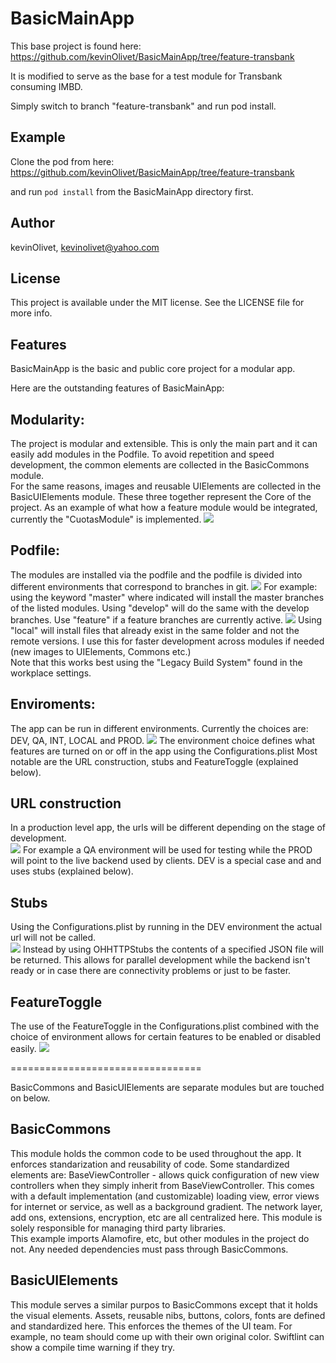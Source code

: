 # BasicMainApp

This base project is found here: https://github.com/kevinOlivet/BasicMainApp/tree/feature-transbank

It is modified to serve as the base for a test module for Transbank consuming IMBD.

Simply switch to branch "feature-transbank" and run pod install.

## Example

Clone the pod from here: https://github.com/kevinOlivet/BasicMainApp/tree/feature-transbank

and run `pod install` from the BasicMainApp directory first.

## Author

kevinOlivet, kevinolivet@yahoo.com

## License

This project is available under the MIT license. See the LICENSE file for more info.


## Features
BasicMainApp is the basic and public core project for a modular app.

Here are the outstanding features of BasicMainApp:

## Modularity:
The project is modular and extensible.  This is only the main part and it can easily add modules in the Podfile.  To avoid repetition and speed development, the common elements are collected in the BasicCommons module.  
For the same reasons, images and reusable UIElements are collected in the BasicUIElements module.
These three together represent the Core of the project.
As an example of what how a feature module would be integrated, currently the "CuotasModule" is implemented.
![](READMEimages/modularityImage.png)

## Podfile:
The modules are installed via the podfile and the podfile is divided into different environments that correspond to branches in git.
![](READMEimages/podChooser.png)
For example: using the keyword "master" where indicated will install the master branches of the listed modules.
Using "develop" will do the same with the develop branches.
Use "feature" if a feature branches are currently active.
![](READMEimages/podEnvironments.png)
Using "local" will install files that already exist in the same folder and not the remote versions. I use this for faster development across modules if needed (new images to UIElements, Commons etc.)  
Note that this works best using the "Legacy Build System" found in the workplace settings.

## Enviroments:
The app can be run in different environments.  Currently the choices are: DEV, QA, INT, LOCAL and PROD. 
![](READMEimages/runEnvironments.png)
The environment choice defines what features are turned on or off in the app using the Configurations.plist
Most notable are the URL construction, stubs and FeatureToggle (explained below).

## URL construction
In a production level app, the urls will be different depending on the stage of development.  
![](READMEimages/urlConstruction.png)
For example a QA environment will be used for testing while the PROD will point to the live backend used by clients. 
DEV is a special case and and uses stubs (explained below).

## Stubs
Using the Configurations.plist by running in the DEV environment the actual url will not be called.  
![](READMEimages/stubs.png)
Instead by using OHHTTPStubs the contents of a specified JSON file will be returned.  This allows for parallel development while the backend isn't ready or in case there are connectivity problems or just to be faster.

## FeatureToggle
The use of the FeatureToggle in the Configurations.plist combined with the choice of environment allows for certain features to be enabled or disabled easily.
![](READMEimages/featureToggle.png)

=================================

BasicCommons and BasicUIElements are separate modules but are touched on below.

## BasicCommons
This module holds the common code to be used throughout the app.  It enforces standarization and reusability of code.
Some standardized elements are:
BaseViewController - allows quick configuration of new view controllers when they simply inherit from BaseViewController.  This comes with a default implementation (and customizable) loading view, error views for internet or service,  as well as a background gradient.
The network layer, add ons, extensions, encryption, etc are all centralized here.
This module is solely responsible for managing third party libraries.  
This example imports Alamofire, etc, but other modules in the project do not.  Any needed dependencies must pass through BasicCommons.

## BasicUIElements
This module serves a similar purpos to BasicCommons except that it holds the visual elements.
Assets, reusable nibs, buttons, colors, fonts are defined and standardized here.
This enforces the themes of the UI team.  For example, no team should come up with their own original color.  Swiftlint can show a compile time warning if they try.
